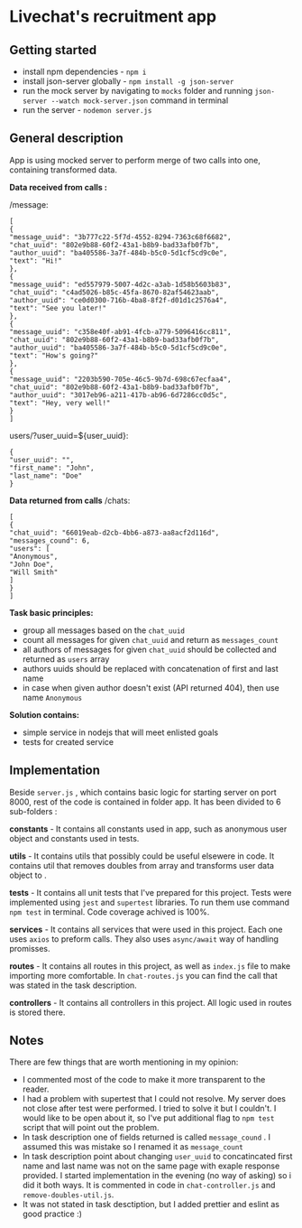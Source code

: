 # Livechat's recruitment app

  

## Getting started

  

- install npm dependencies - `npm i`
- install json-server globally - ``npm install -g json-server``
- run the mock server by navigating to ``mocks`` folder and running
 ``json-server --watch mock-server.json`` command in terminal
- run the server - ``nodemon server.js``
  

 ## General description
App is using mocked server to perform merge of two calls into one, containing transformed data.  

**Data received from calls :**

/message:
```
[  
{  
"message_uuid": "3b777c22-5f7d-4552-8294-7363c68f6682",  
"chat_uuid": "802e9b88-60f2-43a1-b8b9-bad33afb0f7b",  
"author_uuid": "ba405586-3a7f-484b-b5c0-5d1cf5cd9c0e",  
"text": "Hi!"  
},  
{  
"message_uuid": "ed557979-5007-4d2c-a3ab-1d58b5603b83",  
"chat_uuid": "c4ad5026-b85c-45fa-8670-82af54623aab",  
"author_uuid": "ce0d0300-716b-4ba8-8f2f-d01d1c2576a4",  
"text": "See you later!"  
},  
{  
"message_uuid": "c358e40f-ab91-4fcb-a779-5096416cc811",  
"chat_uuid": "802e9b88-60f2-43a1-b8b9-bad33afb0f7b",  
"author_uuid": "ba405586-3a7f-484b-b5c0-5d1cf5cd9c0e",  
"text": "How's going?"  
},  
{  
"message_uuid": "2203b590-705e-46c5-9b7d-698c67ecfaa4",  
"chat_uuid": "802e9b88-60f2-43a1-b8b9-bad33afb0f7b",  
"author_uuid": "3017eb96-a211-417b-ab96-6d7286cc0d5c",  
"text": "Hey, very well!"  
}  
]
```

users/?user_uuid=${user_uuid}:
```
{  
"user_uuid": "",  
"first_name": "John",  
"last_name": "Doe"  
}
```

**Data returned from calls**
/chats:
```
[  
{  
"chat_uuid": "66019eab-d2cb-4bb6-a873-aa8acf2d116d",  
"messages_cound": 6,  
"users": [  
"Anonymous",  
"John Doe",  
"Will Smith"  
]  
}  
]
```

**Task basic principles:**
- group all messages based on the `chat_uuid`  
- count all messages for given `chat_uuid` and return as `messages_count`  
- all authors of messages for given `chat_uuid` should be collected and returned as `users` array  
- authors uuids should be replaced with concatenation of first and last name  
- in case when given author doesn't exist (API returned 404), then use name `Anonymous`

**Solution contains:**
-  simple service in nodejs that will meet enlisted goals  
-  tests for created service


## Implementation

  
Beside ``server.js`` , which contains basic logic for starting server on port 8000, rest of the code is contained in folder app. It has been divided to 6 sub-folders :

**constants** - It contains all constants used in app, such as anonymous user object and constants used in tests.

**utils** - It contains utils that possibly could be useful elsewere in code. It contains util that removes doubles from array and transforms user data object to .

**tests** - It contains all unit tests that I've prepared for this project. Tests were implemented using ``jest`` and ``supertest`` libraries. To run them use command ``npm test`` in terminal.  Code coverage achived is 100%.

**services** - It contains all services that were used in this project. Each one uses ``axios`` to preform calls. They also uses ``async/await`` way of handling promisses.

**routes** - It contains all routes in this project, as well as ``index.js`` file to make importing more comfortable. In ``chat-routes.js`` you can find the call  that was stated in the task description.

**controllers** - It contains all controllers in this project. All logic used in routes is stored there.
  

## Notes

  

There are few things that are worth mentioning in my opinion:

- I commented most of the code to make it more transparent to the reader. 
- I had a problem with supertest that I could not resolve. My server does not close after test were performed. I tried to solve it but I couldn't. I would like to be open about it, so I've put additional flag to ``npm test`` script that will point out the problem.
- In task description one of fields returned is called ``message_cound`` . I assumed this was mistake so I renamed it as ``message_count``
- In task description point about changing ``user_uuid`` to concatincated first name and last name was not on the same page with exaple response provided. I started implementation in the evening (no way of asking) so i did it both ways. It is commented in code in ``chat-controller.js`` and `remove-doubles-util.js`. 
- It was not stated in task desctiption, but I added prettier and eslint as good practice :)